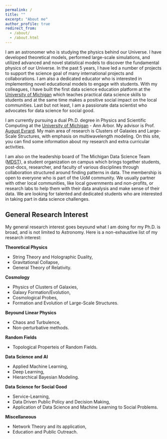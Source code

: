 ```yaml
---
permalink: /
title: ""
excerpt: "About me"
author_profile: true
redirect_from: 
  - /about/
  - /about.html
---
```


I am an astronomer who is studying the physics behind our Universe. I have developed theoretical models, performed large-scale simulations, and utilized advanced and novel statistical models to discover the fundamental physics of our Universe. In the past 5 years, I have led a number of projects to support the science goal of many international projects and collaborations. I am also a dedicated educator who is interested in implementing novel educational models to engage with students. With my colleagues, I have built the first data science education platform at the [University of Michigan](https://www.umich.edu/) which teaches practical data science skills to students and at the same time makes a positive social impact on the local communities. Last but not least, I am a passionate data scientist who advocates for data science for social good. 

I am currently pursuing a dual Ph.D. degree in Physics and Scientific Computing at the [University of Michigan](https://www.umich.edu/) - Ann Arbor. My advisor is Prof. [August Evrard](http://www-personal.umich.edu/~evrard/). My main area of research is Clusters of Galaxies and Large-Scale Structures, with emphasis on multiwavelength modeling.  On this site, you can find some information about my research and extra curricular activities.

I am also on the leadership board of The Michigan Data Science Team ([MDST](http://midas.umich.edu/mdst/)), a student organization on campus which brings together students, post-docs, researcher, and faculty of various disciplines through collaboration structured around finding patterns in data. The membership is open to everyone who is part of the UoM community. We usually partner with other local communities, like local governments and non-profits, or research labs to help them with their data analysis and make sense of their data. We are looking for talented and dedicated students who are interested in taking part in data science challenges. 


General Research Interest
------
My general research interest goes beyound what I am doing for my Ph.D. is broad, and is not limited to Astronomy. Here is a non-exhaustive list of my research interest:

**Theoretical Physics**

- String Theory and Holographic Duality, 
- Gravitational Collapse, 
- General Theory of Relativity.


**Cosmology**

- Physics of Clusters of Galaxies, 
- Galaxy Formation/Evolution, 
- Cosmological Probes,
- Formation and Evolution of Large-Scale Structures.


**Beyound Linear Physics**

- Chaos and Turbulence,
- Non-perturbative methods.


**Random Fields**

- Topological Properteis of Random Fields.


**Data Science and AI**

- Applied Machine Learning, 
- Deep Learning, 
- Hierarchical Bayesian Modeling.


**Data Science for Social Good**

- Service-Learning,
- Data Driven Public Policy and Decision Making,
- Application of Data Science and Machine Learning to Social Problems.


**Miscellaneous** 

- Network Theory and its application,
- Education and Public Outreach.


